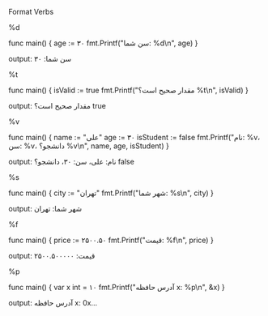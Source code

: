 Format Verbs

%d

func main() {
    age := ۳۰
    fmt.Printf("سن شما: %d\n", age)
}

output:
سن شما: ۳۰

%t

func main() {
    isValid := true
    fmt.Printf("مقدار صحیح است؟ %t\n", isValid)
}

output:
مقدار صحیح است؟ true

%v

func main() {
    name := "علی"
    age := ۳۰
    isStudent := false
    fmt.Printf("نام: %v، سن: %v، دانشجو؟ %v\n", name, age, isStudent)
}

output:
نام: علی، سن: ۳۰، دانشجو؟ false

%s

func main() {
    city := "تهران"
    fmt.Printf("شهر شما: %s\n", city)
}

output:
شهر شما: تهران

%f

func main() {
    price := ۲۵۰۰.۵۰
    fmt.Printf("قیمت: %f\n", price)
}

output:
قیمت: ۲۵۰۰.۵۰۰۰۰۰

%p

func main() {
    var x int = ۱۰
    fmt.Printf("آدرس حافظه x: %p\n", &x)
}

output:
آدرس حافظه x: 0x...

